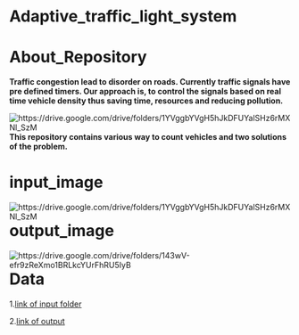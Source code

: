 # Adaptive_traffic_light_system

# About_Repository

**Traffic congestion lead to disorder on roads. Currently traffic signals have pre defined timers. Our approach is, to control the signals based on real time vehicle density thus saving time, resources and reducing pollution.**

<img src="https://drive.google.com/drive/folders/1YVggbYVgH5hJkDFUYalSHz6rMXNl_SzM"
     alt="https://drive.google.com/drive/folders/1YVggbYVgH5hJkDFUYalSHz6rMXNl_SzM"
     style="float: left; margin-right: 10px;" />

**This repository contains various way to count vehicles and two solutions of the problem.**

# input_image

<img src="https://drive.google.com/drive/folders/1YVggbYVgH5hJkDFUYalSHz6rMXNl_SzM"
     alt="https://drive.google.com/drive/folders/1YVggbYVgH5hJkDFUYalSHz6rMXNl_SzM"
     style="float: left; margin-right: 10px;" />

# output_image

<img src="https://drive.google.com/drive/folders/143wV-efr9zReXmo1BRLkcYUrFhRU5IyB"
     alt="https://drive.google.com/drive/folders/143wV-efr9zReXmo1BRLkcYUrFhRU5IyB"
     style="float: left; margin-right: 10px;" />

# Data

1.[link of input folder](https://drive.google.com/drive/folders/1YVggbYVgH5hJkDFUYalSHz6rMXNl_SzM)

2.[link of output](https://drive.google.com/drive/folders/143wV-efr9zReXmo1BRLkcYUrFhRU5IyB)